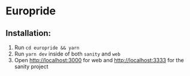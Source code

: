 # Europride

## Installation:

1. Run `cd europride && yarn`
2. Run `yarn dev` inside of both `sanity` and `web`
3. Open [http://localhost:3000](http://localhost:3000) for web and [http://localhost:3333](http://localhost:3333) for the sanity project
